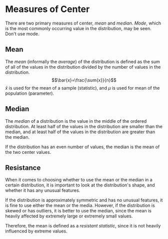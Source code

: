 # Measures of Center
There are two primary measures of center, *mean* and *median*. *Mode*, which is the most commonly occurring value in the distribution, may be seen. Don't use mode.

## Mean
The *mean* (informally the *average*) of the distribution is defined as the sum of all of the values in the distribution divided by the number of values in the distribution.
$$\bar{x}=\frac{\sum{x}}{n}$$
$\bar{x}$ is used for the mean of a sample (statistic), and $\mu$ is used for mean of the population (parameter).

## Median
The *median* of a distribution is the value in the middle of the ordered distribution. At least half of the values in the distribution are smaller than the median, and at least half of the values in the distribution are greater than the median.

If the distribution has an even number of values, the median is the mean of the two center values.

## Resistance
When it comes to choosing whether to use the mean or the median in a certain distribution, it is important to look at the distribution's shape, and whether it has any unusual features.

If the distribution is approximately symmetric and has no unusual features, it is fine to use either the mean or the media. However, if the distribution is skewed or has outliers, it is better to use the median, since the mean is heavily affected by extremely large or extremely small values.

Therefore, the mean is defined as a *resistant statistic*, since it is not heavily influenced by extreme values. 